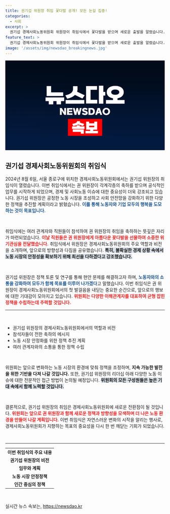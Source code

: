 ```yaml
---
title: 권기섭 위원장 취임 꽃다발 공개! 모든 눈길 집중!
categories:
  - 사회
excerpt: >
  권기섭 경제사회노동위원회 위원장이 취임식에서 꽃다발을 받으며 새로운 출발을 알렸습니다. 그의 리더십 아래 경제와 노동 이슈의 변화가 기대됩니다!
feature_text: >
  권기섭 경제사회노동위원회 위원장이 취임식에서 꽃다발을 받으며 새로운 출발을 알렸습니다. 그의 리더십 아래 경제와 노동 이슈의 변화가 기대됩니다!
image: '/assets/img/newsdao_breakingnews.jpg'
---
```


<p><img src="/assets/img/newsdao_breakingnews.jpg" alt="koreaapp 속보" /></p>

<h2 data-ke-size="size26">권기섭 경제사회노동위원회의 취임식</h2>

<p data-ke-size="size16">2024년 8월 6일, 서울 종로구에 위치한 경제사회노동위원회에서는 권기섭 위원장의 취임식이 열렸습니다. 이번 취임식에서는 권 위원장이 각계각층의 축하를 받으며 공식적인 업무를 시작하게 되었으며, 경제 및 사회노동 이슈에 대한 중요성이 더욱 강조되고 있습니다. 권기섭 위원장은 공정한 노동 시장을 조성하고 사회 안전망을 강화하기 위한 다양한 정책을 추진할 계획이라고 밝혔습니다. <b><span style="color: #1a5490;">이를 통해 노동자와 기업 모두의 행복을 도모하는 것이 목표입니다.</span></b></p>

<p data-ke-size="size16">&nbsp;</p>

<p>취임식에는 여러 관계자와 직원들이 참석하여 권 위원장의 취임을 축하하는 뜻깊은 자리가 마련되었습니다. <b><span style="color: #ee2323;">이날 직원들은 권 위원장에게 아름다운 꽃다발을 선물하여 소중한 위기관심을 전달했습니다.</span></b> 취임식에서 위원장은 경제사회노동위원회의 주요 역할과 비전을 소개하며, 앞으로의 방향성과 다짐을 공유했습니다. <b><span style="background-color: #21538527;">특히, 불확실한 경제 상황 속에서 노동 시장의 안정성을 확보하기 위해 최선을 다하겠다고 강조했습니다.</span></b></p></p>

<p data-ke-size="size16">&nbsp;</p>

<p>권기섭 위원장은 정책 토론 및 연구를 통해 현안 문제를 해결하고자 하며, <b><span style="color: #1a5490;">노동자와의 소통을 강화하여 모두가 함께 목표를 이루어 나가겠다</span></b>고 말했습니다. 이번 취임식은 권 위원장이 경제사회노동위원회에서의 첫 발걸음을 내딛는 중요한 순간으로, 앞으로의 행보에 대한 기대감이 모아지고 있습니다. <b><span style="color: #ee2323;">위원회는 다양한 이해관계자를 대표하여 균형 잡힌 정책을 수립하는데 주력할 것입니다.</span></b></p></p>

<hr>

<p data-ke-size="size16">&nbsp;</p>

<ul>
    <li>권기섭 위원장의 경제사회노동위원회에서의 역할과 비전</li>
    <li>참석자들이 전한 축하의 메시지</li>
    <li>노동 시장 안정화를 위한 정책 추진 계획</li>
    <li>여러 관계자와의 소통을 통한 정책 수립</li>
</ul> 

<p data-ke-size="size16">&nbsp;</p>

<p>위원회는 앞으로 변화하는 노동 시장의 환경에 맞춰 정책을 조정하며, <b><span style="class= lowlight">지속 가능한 발전을 위한 기반을 다져 나갈 것입니다.</span></b> 또한, 권기섭 위원장의 리더십 아래 다양한 노동 이슈에 대한 전문적인 접근 방법이 논의될 예정입니다. <b><span style="background-color: #21538527;">위원회의 모든 구성원들은 높은 기대 속에서 함께 노력할 것입니다.</span></b></p></p>

<p data-ke-size="size16">&nbsp;</p>

<p data-ke-size="size16">결론적으로, 권기섭 위원장의 취임은 경제사회노동위원회에 새로운 전환점이 될 것입니다. <b><span style="color: #ee2323;">위원회는 앞으로 권 위원장과 함께 새로운 정책과 방향성을 모색하며 더 나은 노동 환경을 만들어 나갈 계획입니다.</span></b> 이번 취임식은 자연스러운 변화의 시작을 알리는 행사로, 경제사회노동위원회가 지향하는 목표의 중요성을 다시 한 번 깨닫는 기회가 되었습니다.</p> 

<p data-ke-size="size16">&nbsp;</p> 

<hr>

<table>
    <tr>
        <td style="text-align: center; height: 17px;"><b>이번 취임식의 주요 내용</b></td>
    </tr>
    <tr>
        <td style="text-align: center; height: 17px;"><b>권기섭 위원장의 비전</b></td>
    </tr>
    <tr>
        <td style="text-align: center; height: 17px;"><b>임무와 계획</b></td>
    </tr>
    <tr>
        <td style="text-align: center; height: 17px;"><b>노동 시장 안정정책</b></td>
    </tr>
    <tr>
        <td style="text-align: center; height: 17px;"><b>인간 중심의 정책</b></td>
    </tr>
</table>

<p data-ke-size="size16">&nbsp;</p>
실시간 뉴스 속보는, <a href="https://newsdao.kr" rel="dofollow">https://newsdao.kr</a>


